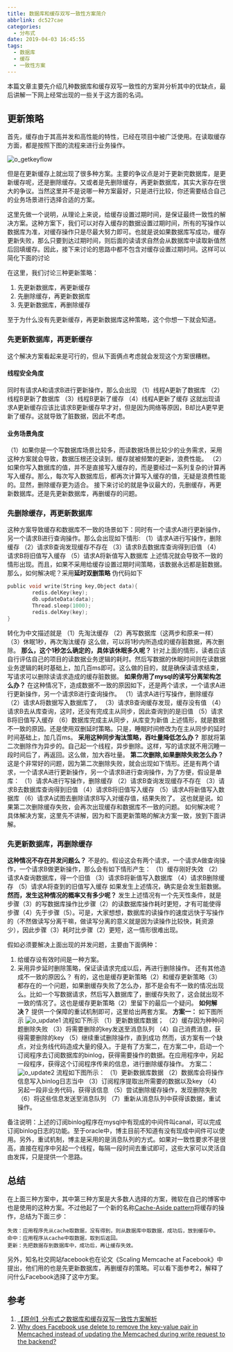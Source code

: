 ```yaml
---
title: 数据库和缓存双写一致性方案简介
abbrlink: dc527cae
categories:
  - 分布式
date: 2019-04-03 16:45:55
tags:
  - 数据库
  - 缓存
  - 一致性方案
---
```

本篇文章主要先介绍几种数据库和缓存双写一致性的方案并分析其中的优缺点，最后讲解一下网上经常出现的一些关于这方面的名词。
## 更新策略
首先，缓存由于其高并发和高性能的特性，已经在项目中被广泛使用。在读取缓存方面，都是按照下图的流程来进行业务操作。

![o_getkeyflow](/images/o_getkeyflow.png)
<!-- more -->
但是在更新缓存上就出现了很多种方案。主要的争议点是对于更新完数据库，是更新缓存呢，还是删除缓存。又或者是先删除缓存，再更新数据库，其实大家存在很大的争议。当然这里并不是说哪一种方案最好，只是进行比较，你还需要结合自己的业务场景进行选择合适的方案。

这里先做一个说明，从理论上来说，给缓存设置过期时间，是保证最终一致性的解决方案。这种方案下，我们可以对存入缓存的数据设置过期时间，所有的写操作以数据库为准，对缓存操作只是尽最大努力即可。也就是说如果数据库写成功，缓存更新失败，那么只要到达过期时间，则后面的读请求自然会从数据库中读取新值然后回填缓存。因此，接下来讨论的思路中都不包含对缓存设置过期时间。这样可以简化下面的讨论

在这里，我们讨论三种更新策略：
1. 先更新数据库，再更新缓存
2. 先删除缓存，再更新数据库
3. 先更新数据库，再删除缓存

至于为什么没有先更新缓存，再更新数据库这种策略，这个你想一下就会知道。
### 先更新数据库，再更新缓存
这个解决方案看起来是可行的，但从下面俩点考虑就会发现这个方案很糟糕。
#### 线程安全角度
同时有请求A和请求B进行更新操作，那么会出现
（1）线程A更新了数据库
（2）线程B更新了数据库
（3）线程B更新了缓存
（4）线程A更新了缓存
这就出现请求A更新缓存应该比请求B更新缓存早才对，但是因为网络等原因，B却比A更早更新了缓存。这就导致了脏数据，因此不考虑。
#### 业务场景角度
（1）如果你是一个写数据库场景比较多，而读数据场景比较少的业务需求，采用这种方案就会导致，数据压根还没读到，缓存就被频繁的更新，浪费性能。
（2）如果你写入数据库的值，并不是直接写入缓存的，而是要经过一系列复杂的计算再写入缓存。那么，每次写入数据库后，都再次计算写入缓存的值，无疑是浪费性能的。显然，删除缓存更为适合。
接下来讨论的就是争议最大的，先删缓存，再更新数据库。还是先更新数据库，再删缓存的问题。
### 先删除缓存，再更新数据库
这种方案导致缓存和数据库不一致的场景如下：同时有一个请求A进行更新操作，另一个请求B进行查询操作。那么会出现如下情形:
（1）请求A进行写操作，删除缓存
（2）请求B查询发现缓存不存在
（3）请求B去数据库查询得到旧值
（4）请求B将旧值写入缓存
（5）请求A将新值写入数据库
上述情况就会导致不一致的情形出现。而且，如果不采用给缓存设置过期时间策略，该数据永远都是脏数据。
那么，如何解决呢？采用**延时双删策略**
伪代码如下
``` c
public void write(String key,Object data){
        redis.delKey(key);
        db.updateData(data);
        Thread.sleep(1000);
        redis.delKey(key);
}
```
转化为中文描述就是
（1）先淘汰缓存
（2）再写数据库（这两步和原来一样）
（3）休眠1秒，再次淘汰缓存
这么做，可以将1秒内所造成的缓存脏数据，再次删除。
**那么，这个1秒怎么确定的，具体该休眠多久呢？**
针对上面的情形，读者应该自行评估自己的项目的读数据业务逻辑的耗时。然后写数据的休眠时间则在读数据业务逻辑的耗时基础上，加几百ms即可。这么做的目的，就是确保读请求结束，写请求可以删除读请求造成的缓存脏数据。
**如果你用了mysql的读写分离架构怎么办？**
在这种情况下，造成数据不一致的原因如下，还是两个请求，一个请求A进行更新操作，另一个请求B进行查询操作。
（1）请求A进行写操作，删除缓存
（2）请求A将数据写入数据库了，
（3）请求B查询缓存发现，缓存没有值
（4）请求B去从库查询，这时，还没有完成主从同步，因此查询到的是旧值
（5）请求B将旧值写入缓存
（6）数据库完成主从同步，从库变为新值
上述情形，就是数据不一致的原因。还是使用双删延时策略。只是，睡眠时间修改为在主从同步的延时时间基础上，加几百ms。
**采用这种同步淘汰策略，吞吐量降低怎么办？**
那就将第二次删除作为异步的。自己起一个线程，异步删除。这样，写的请求就不用沉睡一段时间后了，再返回。这么做，加大吞吐量。
**第二次删除,如果删除失败怎么办？**
这是个非常好的问题，因为第二次删除失败，就会出现如下情形。还是有两个请求，一个请求A进行更新操作，另一个请求B进行查询操作，为了方便，假设是单库：
（1）请求A进行写操作，删除缓存
（2）请求B查询发现缓存不存在
（3）请求B去数据库查询得到旧值
（4）请求B将旧值写入缓存
（5）请求A将新值写入数据库
（6）请求A试图去删除请求B写入对缓存值，结果失败了。
这也就是说。如果第二次删除缓存失败，会再次出现缓存和数据库不一致的问题。
如何解决呢？
具体解决方案，这里先不讲解，因为和下面更新策略的解决方案一致，放到下面讲解。
### 先更新数据库，再删除缓存
**这种情况不存在并发问题么？**
不是的。假设这会有两个请求，一个请求A做查询操作，一个请求B做更新操作，那么会有如下情形产生：
（1）缓存刚好失效
（2）请求A查询数据库，得一个旧值
（3）请求B将新值写入数据库
（4）请求B删除缓存
（5）请求A将查到的旧值写入缓存
如果发生上述情况，确实是会发生脏数据。
**然而，发生这种情况的概率又有多少呢？**
发生上述情况有一个先天性条件，就是步骤（3）的写数据库操作比步骤（2）的读数据库操作耗时更短，才有可能使得步骤（4）先于步骤（5）。可是，大家想想，数据库的读操作的速度远快于写操作的（不然做读写分离干嘛，做读写分离的意义就是因为读操作比较快，耗资源少），因此步骤（3）耗时比步骤（2）更短，这一情形很难出现。

假如必须要解决上面出现的并发问题，主要由下面俩种：
1. 给缓存设有效时间是一种方案。
2. 采用异步延时删除策略，保证读请求完成以后，再进行删除操作。
还有其他造成不一致的原因么？
有的，这也是缓存更新策略（2）和缓存更新策略（3）都存在的一个问题，如果删缓存失败了怎么办，那不是会有不一致的情况出现么。比如一个写数据请求，然后写入数据库了，删缓存失败了，这会就出现不一致的情况了。这也是缓存更新策略（2）里留下的最后一个疑问。
**如何解决？**
提供一个保障的重试机制即可，这里给出两套方案。
**方案一：**
如下图所示
![o_update1](/images/o_update1.png)
流程如下所示
（1）更新数据库数据；
（2）缓存因为种种问题删除失败
（3）将需要删除的key发送至消息队列
（4）自己消费消息，获得需要删除的key
（5）继续重试删除操作，直到成功
然而，该方案有一个缺点，对业务线代码造成大量的侵入。于是有了方案二，在方案二中，启动一个订阅程序去订阅数据库的binlog，获得需要操作的数据。在应用程序中，另起一段程序，获得这个订阅程序传来的信息，进行删除缓存操作。
方案二：
![o_update2](/images/o_update2.png)
流程如下图所示：
（1）更新数据库数据
（2）数据库会将操作信息写入binlog日志当中
（3）订阅程序提取出所需要的数据以及key
（4）另起一段非业务代码，获得该信息
（5）尝试删除缓存操作，发现删除失败
（6）将这些信息发送至消息队列
（7）重新从消息队列中获得该数据，重试操作。

备注说明：上述的订阅binlog程序在mysql中有现成的中间件叫canal，可以完成订阅binlog日志的功能。至于oracle中，博主目前不知道有没有现成中间件可以使用。另外，重试机制，博主是采用的是消息队列的方式。如果对一致性要求不是很高，直接在程序中另起一个线程，每隔一段时间去重试即可，这些大家可以灵活自由发挥，只是提供一个思路。

## 总结
在上面三种方案中，其中第三种方案是大多数人选择的方案，微软在自己的博客中也是使用的这种方案。不过他起了一个新的名称[Cache-Aside pattern](https://docs.microsoft.com/en-us/azure/architecture/patterns/cache-aside)将缓存的操作，总结为下面三步：
```
失效：应用程序先从cache取数据，没有得到，则从数据库中取数据，成功后，放到缓存中。
命中：应用程序从cache中取数据，取到后返回。
更新：先把数据存到数据库中，成功后，再让缓存失效。
```
另外，知名社交网站facebook也在论文《Scaling Memcache at Facebook》中提出，他们用的也是先更新数据库，再删缓存的策略。可以看下面参考2，解释了问什么Facebook选择了这中方案。



## 参考
1. [【原创】分布式之数据库和缓存双写一致性方案解析](https://www.cnblogs.com/rjzheng/p/9041659.htmlhttps://www.cnblogs.com/rjzheng/p/9041659.html)
2. [Why does Facebook use delete to remove the key-value pair in Memcached instead of updating the Memcached during write request to the backend?](https://www.quora.com/Why-does-Facebook-use-delete-to-remove-the-key-value-pair-in-Memcached-instead-of-updating-the-Memcached-during-write-request-to-the-backend)
  